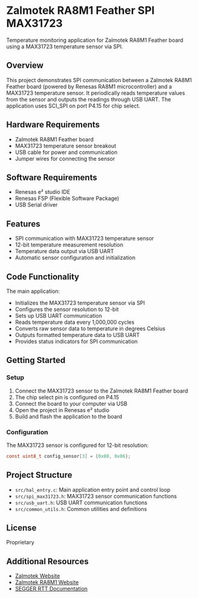 # Zalmotek RA8M1 Feather SPI MAX31723

Temperature monitoring application for Zalmotek RA8M1 Feather board using a MAX31723 temperature sensor via SPI.

## Overview

This project demonstrates SPI communication between a Zalmotek RA8M1 Feather board (powered by Renesas RA8M1 microcontroller) and a MAX31723 temperature sensor. It periodically reads temperature values from the sensor and outputs the readings through USB UART. The application uses SCI_SPI on port P4.15 for chip select.

## Hardware Requirements

- Zalmotek RA8M1 Feather board
- MAX31723 temperature sensor breakout
- USB cable for power and communication
- Jumper wires for connecting the sensor

## Software Requirements

- Renesas e² studio IDE
- Renesas FSP (Flexible Software Package)
- USB Serial driver

## Features

- SPI communication with MAX31723 temperature sensor
- 12-bit temperature measurement resolution
- Temperature data output via USB UART
- Automatic sensor configuration and initialization

## Code Functionality

The main application:
- Initializes the MAX31723 temperature sensor via SPI 
- Configures the sensor resolution to 12-bit
- Sets up USB UART communication
- Reads temperature data every 1,000,000 cycles
- Converts raw sensor data to temperature in degrees Celsius
- Outputs formatted temperature data to USB UART
- Provides status indicators for SPI communication

## Getting Started

### Setup

1. Connect the MAX31723 sensor to the Zalmotek RA8M1 Feather board
2. The chip select pin is configured on P4.15
3. Connect the board to your computer via USB
4. Open the project in Renesas e² studio
5. Build and flash the application to the board

### Configuration

The MAX31723 sensor is configured for 12-bit resolution:

```c
const uint8_t config_sensor[3] = {0x80, 0x06};
```

## Project Structure

- `src/hal_entry.c`: Main application entry point and control loop
- `src/spi_max31723.h`: MAX31723 sensor communication functions
- `src/usb_uart.h`: USB UART communication functions
- `src/common_utils.h`: Common utilities and definitions

## License

Proprietary

## Additional Resources

- [Zalmotek Website](https://zalmotek.com)
- [Zalmotek RA8M1 Website](https://zalmotek.com/products/RA8M1-Feather-SoM/)
- [SEGGER RTT Documentation](https://www.segger.com/products/debug-probes/j-link/technology/about-real-time-transfer/) 